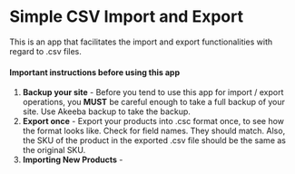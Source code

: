# Simple CSV Import and Export

This is an app that facilitates the import and export functionalities with regard to .csv files.

#### Important instructions before using this app

1. **Backup your site** - 
Before you tend to use this app for import / export operations, you **MUST** be careful enough to take a full backup of your site. Use Akeeba backup to take the backup.
2. **Export once** - 
Export your products into .csc format once, to see how the format looks like. Check for field names. They should match. Also, the SKU of the product in the exported .csv file should be the same as the original SKU.
3. **Importing New Products** - 































